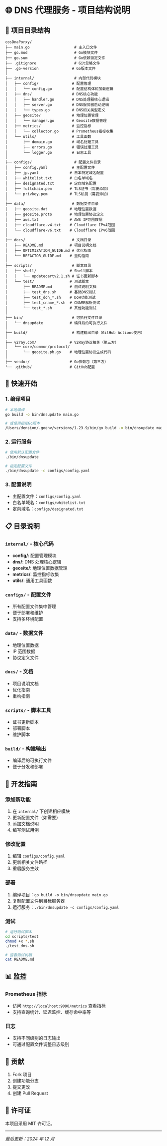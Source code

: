 # 🌐 DNS 代理服务 - 项目结构说明

## 📁 项目目录结构

```
cosDnaPorxy/
├── main.go                    # 主入口文件
├── go.mod                     # Go模块文件
├── go.sum                     # Go依赖锁定文件
├── .gitignore                 # Git忽略文件
├── .go-version               # Go版本文件
│
├── internal/                  # 内部代码模块
│   ├── config/               # 配置管理
│   │   └── config.go         # 配置结构体和加载逻辑
│   ├── dns/                  # DNS核心功能
│   │   ├── handler.go        # DNS处理器核心逻辑
│   │   ├── server.go         # DNS服务器启动逻辑
│   │   └── types.go          # DNS相关类型定义
│   ├── geosite/              # 地理位置管理
│   │   └── manager.go        # Geosite数据管理
│   ├── metrics/              # 监控指标
│   │   └── collector.go      # Prometheus指标收集
│   └── utils/                # 工具函数
│       ├── domain.go         # 域名处理工具
│       ├── errors.go         # 错误处理工具
│       └── logger.go         # 日志工具
│
├── configs/                   # 配置文件目录
│   ├── config.yaml           # 主配置文件
│   ├── jp.yaml              # 日本特定域名配置
│   ├── whitelist.txt        # 白名单域名
│   ├── designated.txt       # 定向域名配置
│   ├── fullchain.pem        # TLS证书（需要添加）
│   └── privkey.pem          # TLS私钥（需要添加）
│
├── data/                     # 数据文件目录
│   ├── geosite.dat          # 地理位置数据
│   ├── geosite.proto        # 地理位置协议定义
│   ├── aws.txt              # AWS IP范围数据
│   ├── cloudflare-v4.txt    # Cloudflare IPv4范围
│   └── cloudflare-v6.txt    # Cloudflare IPv6范围
│
├── docs/                     # 文档目录
│   ├── README.md            # 项目说明文档
│   ├── OPTIMIZATION_GUIDE.md # 优化指南
│   └── REFACTOR_GUIDE.md    # 重构指南
│
├── scripts/                  # 脚本目录
│   ├── shell/               # Shell脚本
│   │   └── updatecartv2.1.sh # 证书更新脚本
│   └── test/                # 测试脚本
│       ├── README.md        # 测试说明文档
│       ├── test_dns.sh      # 基础DNS测试
│       ├── test_doh_*.sh    # DoH功能测试
│       ├── test_cname_*.sh  # CNAME解析测试
│       └── test_*.sh        # 其他功能测试
│
├── bin/                      # 可执行文件目录
│   └── dnsupdate            # 编译后的可执行文件
│
├── build/                    # 构建输出目录（GitHub Actions使用）
│
├── v2ray.com/               # V2Ray协议相关（第三方）
│   └── core/common/protocol/
│       └── geosite.pb.go    # 地理位置协议生成代码
│
├── vendor/                  # Go依赖包（第三方）
└── .github/                 # GitHub配置
```

## 🚀 快速开始

### 1. 编译项目

```bash
# 本地编译
go build -o bin/dnsupdate main.go

# 或使用指定Go版本
/Users/dension/.goenv/versions/1.23.9/bin/go build -o bin/dnsupdate main.go
```

### 2. 运行服务

```bash
# 使用默认配置文件
./bin/dnsupdate

# 指定配置文件
./bin/dnsupdate -c configs/config.yaml
```

### 3. 配置说明

- 主配置文件：`configs/config.yaml`
- 白名单域名：`configs/whitelist.txt`
- 定向域名：`configs/designated.txt`

## 📋 目录说明

### `internal/` - 核心代码

- **config/**: 配置管理模块
- **dns/**: DNS 处理核心逻辑
- **geosite/**: 地理位置数据管理
- **metrics/**: 监控指标收集
- **utils/**: 通用工具函数

### `configs/` - 配置文件

- 所有配置文件集中管理
- 便于部署和维护
- 支持多环境配置

### `data/` - 数据文件

- 地理位置数据
- IP 范围数据
- 协议定义文件

### `docs/` - 文档

- 项目说明文档
- 优化指南
- 重构指南

### `scripts/` - 脚本工具

- 证书更新脚本
- 部署脚本
- 维护脚本

### `build/` - 构建输出

- 编译后的可执行文件
- 便于分发和部署

## 🔧 开发指南

### 添加新功能

1. 在 `internal/` 下创建相应模块
2. 更新配置文件（如需要）
3. 添加文档说明
4. 编写测试用例

### 修改配置

1. 编辑 `configs/config.yaml`
2. 更新相关文件路径
3. 重启服务生效

### 部署

1. 编译项目：`go build -o bin/dnsupdate main.go`
2. 复制配置文件到目标服务器
3. 运行服务：`./bin/dnsupdate -c configs/config.yaml`

### 测试

```bash
# 运行测试脚本
cd scripts/test
chmod +x *.sh
./test_dns.sh

# 查看测试说明
cat README.md
```

## 📊 监控

### Prometheus 指标

- 访问 `http://localhost:9090/metrics` 查看指标
- 支持查询统计、延迟监控、缓存命中率等

### 日志

- 支持不同级别的日志输出
- 可通过配置文件调整日志级别

## 🤝 贡献

1. Fork 项目
2. 创建功能分支
3. 提交更改
4. 创建 Pull Request

## 📄 许可证

本项目采用 MIT 许可证。

---

_最后更新：2024 年 12 月_
